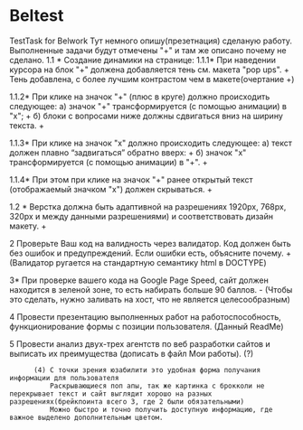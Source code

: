 # Beltest
TestTask for Belwork
Тут немного опишу(презетнация) сделаную работу. Выполненные задачи будут отмечены "+" и там же описано почему не сделано. 
1.1 * Создание динамики на странице: 
1.1.1* При наведении курсора на блок "+"  должена добавляется тень см.  макета "pop ups". + Тень добавлена, с более лучшим контрастом чем в макете(очертание +)
 
1.1.2* При клике на значок  "+" (плюс в круге) должно происходить следующее:
а)  значок "+" трансформируется (с помощью анимации) в "х"; +
б) блоки с вопросами ниже должны сдвигаться вниз на ширину текста. +
 
1.1.3* При  клике на значок "х" должно происходить следующее:
а) текст должен плавно “задвигаться” обратно вверх: +
б) значок  "х" трансформируется (с помощью анимации) в "+". +
 
1.1.4*  При этом при клике на значок "+" ранее открытый текст (отображаемый значком "х") должен скрываться. +
 
1.2 * Верстка должна быть адаптивной на разрешениях 1920px, 768px, 320px  и  между данными разрешениями) и соответствовать дизайн макету. +


2 Проверьте Ваш код на валидность через валидатор. Код должен быть без ошибок и предупреждений. Если ошибки есть, объясните почему. +(Валидатор ругается на стандартную семантику html в DOCTYPE)
 
3* При проверке вашего кода на Google Page Speed, сайт должен находится в зеленой зоне, то есть набирать больше 90 баллов. - (Чтобы это сделать, нужно заливать на хост, что не является целесообразным)
 
4 Провести презентацию выполненных работ  на работоспособность, функционирование формы с позиции пользователя. (Данный ReadMe)
 
5  Провести анализ двух-трех агентств по веб разработки сайтов и выписать их преимущества (дописать в файл Мои работы). (?)




          (4) С точки зрения юзабилити это удобная форма получания информации для пользователя
              Раскрывающиеся поп апы, так же картинка с брокколи не перекрывает текст и сайт выглядит хорошо на разных разрешениях(брейкпоинта всего 3, где 2 были обязательными)
              Можно быстро и точно получить доступную информацию, где важное выделено дополнительным цветом.

